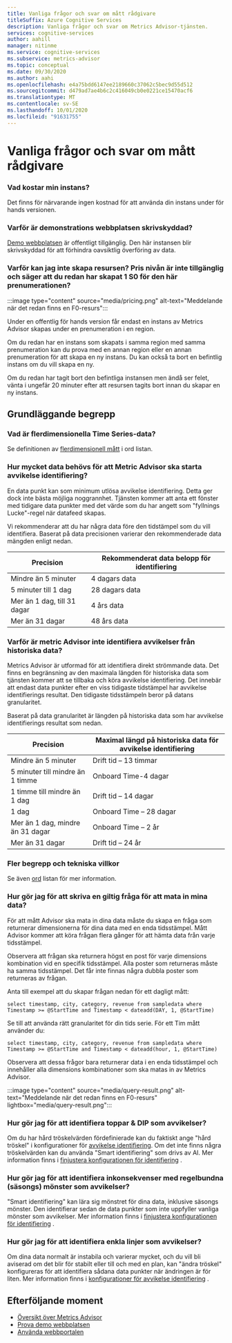 ```yaml
---
title: Vanliga frågor och svar om mått rådgivare
titleSuffix: Azure Cognitive Services
description: Vanliga frågor och svar om Metrics Advisor-tjänsten.
services: cognitive-services
author: aahill
manager: nitinme
ms.service: cognitive-services
ms.subservice: metrics-advisor
ms.topic: conceptual
ms.date: 09/30/2020
ms.author: aahi
ms.openlocfilehash: e4a75bdd6147ee2189660c37062c5bec9d55d512
ms.sourcegitcommit: d479ad7ae4b6c2c416049cb0e0221ce15470acf6
ms.translationtype: MT
ms.contentlocale: sv-SE
ms.lasthandoff: 10/01/2020
ms.locfileid: "91631755"
---
```

# <a name="metrics-advisor-frequently-asked-questions"></a>Vanliga frågor och svar om mått rådgivare

### <a name="what-is-the-cost-of-my-instance"></a>Vad kostar min instans?

Det finns för närvarande ingen kostnad för att använda din instans under för hands versionen.

### <a name="why-is-the-demo-website-readonly"></a>Varför är demonstrations webbplatsen skrivskyddad?

[Demo webbplatsen](https://anomaly-detector.azurewebsites.net/) är offentligt tillgänglig. Den här instansen blir skrivskyddad för att förhindra oavsiktlig överföring av data.

### <a name="why-cant-i-create-the-resource-the-pricing-tier-is-unavailable-and-it-says-you-have-already-created-1-s0-for-this-subscription"></a>Varför kan jag inte skapa resursen? Pris nivån är inte tillgänglig och säger att du redan har skapat 1 S0 för den här prenumerationen?

:::image type="content" source="media/pricing.png" alt-text="Meddelande när det redan finns en F0-resurs":::

Under en offentlig för hands version får endast en instans av Metrics Advisor skapas under en prenumeration i en region.

Om du redan har en instans som skapats i samma region med samma prenumeration kan du prova med en annan region eller en annan prenumeration för att skapa en ny instans. Du kan också ta bort en befintlig instans om du vill skapa en ny.

Om du redan har tagit bort den befintliga instansen men ändå ser felet, vänta i ungefär 20 minuter efter att resursen tagits bort innan du skapar en ny instans.

## <a name="basic-concepts"></a>Grundläggande begrepp

### <a name="what-is-multi-dimensional-time-series-data"></a>Vad är flerdimensionella Time Series-data?

Se definitionen av [flerdimensionell mått](glossary.md#multi-dimensional-metric)  i ord listan.

### <a name="how-much-data-is-needed-for-metrics-advisor-to-start-anomaly-detection"></a>Hur mycket data behövs för att Metric Advisor ska starta avvikelse identifiering?

En data punkt kan som minimum utlösa avvikelse identifiering. Detta ger dock inte bästa möjliga noggrannhet. Tjänsten kommer att anta ett fönster med tidigare data punkter med det värde som du har angett som "fyllnings Lucke"-regel när datafeed skapas.

Vi rekommenderar att du har några data före den tidstämpel som du vill identifiera.
Baserat på data precisionen varierar den rekommenderade data mängden enligt nedan.

| Precision | Rekommenderat data belopp för identifiering |
| ----------- | ------------------------------------- |
| Mindre än 5 minuter | 4 dagars data |
| 5 minuter till 1 dag | 28 dagars data |
| Mer än 1 dag, till 31 dagar | 4 års data |
| Mer än 31 dagar | 48 års data |

### <a name="why-metrics-advisor-doesnt-detect-anomalies-from-historical-data"></a>Varför är metric Advisor inte identifiera avvikelser från historiska data?

Metrics Advisor är utformad för att identifiera direkt strömmande data. Det finns en begränsning av den maximala längden för historiska data som tjänsten kommer att se tillbaka och köra avvikelse identifiering. Det innebär att endast data punkter efter en viss tidigaste tidstämpel har avvikelse identifierings resultat. Den tidigaste tidsstämpeln beror på datans granularitet.

Baserat på data granularitet är längden på historiska data som har avvikelse identifierings resultat som nedan.

| Precision | Maximal längd på historiska data för avvikelse identifiering |
| ----------- | ------------------------------------- |
| Mindre än 5 minuter | Drift tid – 13 timmar |
| 5 minuter till mindre än 1 timme | Onboard Time-4 dagar  |
| 1 timme till mindre än 1 dag | Drift tid – 14 dagar  |
| 1 dag | Onboard Time – 28 dagar  |
| Mer än 1 dag, mindre än 31 dagar | Onboard Time – 2 år  |
| Mer än 31 dagar | Drift tid – 24 år   |

### <a name="more-concepts-and-technical-terms"></a>Fler begrepp och tekniska villkor

Se även [ord](glossary.md) listan för mer information.

###  <a name="how-do-i-write-a-valid-query-for-ingesting-my-data"></a>Hur gör jag för att skriva en giltig fråga för att mata in mina data?  

För att mått Advisor ska mata in dina data måste du skapa en fråga som returnerar dimensionerna för dina data med en enda tidsstämpel. Mått Advisor kommer att köra frågan flera gånger för att hämta data från varje tidsstämpel. 

Observera att frågan ska returnera högst en post för varje dimensions kombination vid en specifik tidsstämpel. Alla poster som returneras måste ha samma tidsstämpel. Det får inte finnas några dubbla poster som returneras av frågan.

Anta till exempel att du skapar frågan nedan för ett dagligt mått: 
 
`select timestamp, city, category, revenue from sampledata where Timestamp >= @StartTime and Timestamp < dateadd(DAY, 1, @StartTime)`

Se till att använda rätt granularitet för din tids serie. För ett Tim mått använder du: 

`select timestamp, city, category, revenue from sampledata where Timestamp >= @StartTime and Timestamp < dateadd(hour, 1, @StartTime)`

Observera att dessa frågor bara returnerar data i en enda tidsstämpel och innehåller alla dimensions kombinationer som ska matas in av Metrics Advisor. 

:::image type="content" source="media/query-result.png" alt-text="Meddelande när det redan finns en F0-resurs" lightbox="media/query-result.png":::


### <a name="how-do-i-detect-spikes--dips-as-anomalies"></a>Hur gör jag för att identifiera toppar & DIP som avvikelser?

Om du har hård tröskelvärden fördefinierade kan du faktiskt ange "hård tröskel" i konfigurationer för [avvikelse identifiering](how-tos/configure-metrics.md#anomaly-detection-methods).
Om det inte finns några tröskelvärden kan du använda "Smart identifiering" som drivs av AI. Mer information finns i [finjustera konfigurationen för identifiering](how-tos/configure-metrics.md#tune-the-detecting-configuration) .

### <a name="how-do-i-detect-inconformity-with-regular-seasonal-patterns-as-anomalies"></a>Hur gör jag för att identifiera inkonsekvenser med regelbundna (säsongs) mönster som avvikelser?

"Smart identifiering" kan lära sig mönstret för dina data, inklusive säsongs mönster. Den identifierar sedan de data punkter som inte uppfyller vanliga mönster som avvikelser. Mer information finns i [finjustera konfigurationen för identifiering](how-tos/configure-metrics.md#tune-the-detecting-configuration) .

### <a name="how-do-i-detect-flat-lines-as-anomalies"></a>Hur gör jag för att identifiera enkla linjer som avvikelser?

Om dina data normalt är instabila och varierar mycket, och du vill bli aviserad om det blir för stabilt eller till och med en plan, kan "ändra tröskel" konfigureras för att identifiera sådana data punkter när ändringen är för liten.
Mer information finns i [konfigurationer för avvikelse identifiering](how-tos/configure-metrics.md#anomaly-detection-methods) .

## <a name="next-steps"></a>Efterföljande moment
- [Översikt över Metrics Advisor](overview.md)
- [Prova demo webbplatsen](quickstarts/explore-demo.md)
- [Använda webbportalen](quickstarts/web-portal.md)